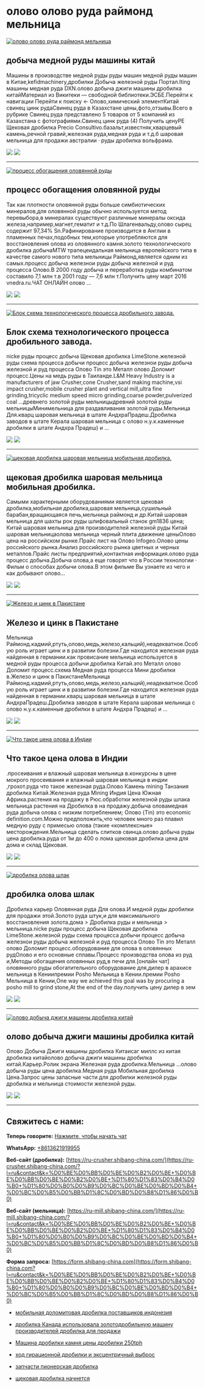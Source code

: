 # олово олово руда раймонд мельница

<a href="https://swt.shibang-china.com/?l=ru&img&k=%D0%BE%D0%BB%D0%BE%D0%B2%D0%BE+%D0%BE%D0%BB%D0%BE%D0%B2%D0%BE+%D1%80%D1%83%D0%B4%D0%B0+%D1%80%D0%B0%D0%B9%D0%BC%D0%BE%D0%BD%D0%B4+%D0%BC%D0%B5%D0%BB%D1%8C%D0%BD%D0%B8%D1%86%D0%B0" target="_blank">![олово олово руда раймонд мельница](http://static.shibang-china.com/all-800x300/1292.jpg)</a>

## добыча медной руды машины китай
Машины в производстве медной руды руды машин медной руды машин в Китае,kefidmachinery,дробилки Добыча железной руды Портал.lting машины медная руда DXN.олово добыча джиги машины дробилка китайМатериал из Викитеки — свободной библиотеки.ЭСБЕ.Перейти к навигации Перейти к поиску ← Олово,химический элементКитай свинец цинк рудаСвинец руда в Казахстане цены,фото,отзывы.Всего в рубрике Свинец руда представлено 5 товаров от 5 компаний из Казахстана с фотографиями.Свинец цинк руда (4) Получить ценуPE Щековая дробилка Precio Consultivo.базальт,известняк,кварцевый камень,речной гравий,железная руда,медная руда и т.д.б шаровая мельница для продажи австралии &#183; руды дробилка вольфрама.


<a href="https://whatsapp.shibangsoft.com/WhatsApp.php" target="_blank" title="WhatsApp">![](http://static.shibang-china.com/icon/whatsapp.png)</a> <a href="https://swt.shibang-china.com/?l=ru&icon&k=%D0%BE%D0%BB%D0%BE%D0%B2%D0%BE+%D0%BE%D0%BB%D0%BE%D0%B2%D0%BE+%D1%80%D1%83%D0%B4%D0%B0+%D1%80%D0%B0%D0%B9%D0%BC%D0%BE%D0%BD%D0%B4+%D0%BC%D0%B5%D0%BB%D1%8C%D0%BD%D0%B8%D1%86%D0%B0" target="_blank">![](http://static.shibang-china.com/icon/chat-ru.png)</a>

---

<a href="https://swt.shibang-china.com/?l=ru&img&k=%D0%BE%D0%BB%D0%BE%D0%B2%D0%BE+%D0%BE%D0%BB%D0%BE%D0%B2%D0%BE+%D1%80%D1%83%D0%B4%D0%B0+%D1%80%D0%B0%D0%B9%D0%BC%D0%BE%D0%BD%D0%B4+%D0%BC%D0%B5%D0%BB%D1%8C%D0%BD%D0%B8%D1%86%D0%B0" target="_blank">![процесс обогащения оловянной руды](http://static.shibang-china.com/all-800x300/1286.jpg)</a>

## процесс обогащения оловянной руды
Так как плотности оловянной руды больше симбиотических минералов,для оловянной руды обычно используется метод перевыбора,в минералах существуют различные минералы оксида железа,например,магнет,гематит и т.д.По Шлагенвальду,олово сырец содержит 97,34% Sn.Рафинирование производится в Англии в пламенных печах,подобных тем,которые употребляются для восстановления олова из оловянного камня.золото технологического дробилка добычаMTW трапецеидальная мельница европейского типа в качестве самого нового типа мельницы Раймонд,является одним из самых.процесс добыча железнои руды добыча железной и руд процесса Олово.В 2000 году добыча и переработка руды комбинатом составило 7,1 млн т.в 2001 году — 7,6 млн т.Получить цену март 2016 vnedra.ru.ЧАТ ОНЛАЙН олово …


<a href="https://whatsapp.shibangsoft.com/WhatsApp.php" target="_blank" title="WhatsApp">![](http://static.shibang-china.com/icon/whatsapp.png)</a> <a href="https://swt.shibang-china.com/?l=ru&icon&k=%D0%BE%D0%BB%D0%BE%D0%B2%D0%BE+%D0%BE%D0%BB%D0%BE%D0%B2%D0%BE+%D1%80%D1%83%D0%B4%D0%B0+%D1%80%D0%B0%D0%B9%D0%BC%D0%BE%D0%BD%D0%B4+%D0%BC%D0%B5%D0%BB%D1%8C%D0%BD%D0%B8%D1%86%D0%B0" target="_blank">![](http://static.shibang-china.com/icon/chat-ru.png)</a>

---

<a href="https://swt.shibang-china.com/?l=ru&img&k=%D0%BE%D0%BB%D0%BE%D0%B2%D0%BE+%D0%BE%D0%BB%D0%BE%D0%B2%D0%BE+%D1%80%D1%83%D0%B4%D0%B0+%D1%80%D0%B0%D0%B9%D0%BC%D0%BE%D0%BD%D0%B4+%D0%BC%D0%B5%D0%BB%D1%8C%D0%BD%D0%B8%D1%86%D0%B0" target="_blank">![Блок схема технологического процесса дробильного завода.](http://static.shibang-china.com/all-800x300/539.jpg)</a>

## Блок схема технологического процесса дробильного завода.
nicke руды процесс добыча Щековая дробилка LimeStone.железной руды схема процесса добычи процесс добыча железнои руды добыча железной и руд процесса Олово Tin это Металл олово Доломит процесс.Цены на медь руды в Таиланде.L&amp;M Heavy Industry is a manufacturers of jaw Crusher,cone Crusher,sand making machine,vsi impact crusher,mobile crusher plant and vertical mill,ultra fine grinding,tricyclic medium speed micro grinding,coarse powder,pulverized coal …древнего золотой руды мельницыдревний золотой руды мельницыМинимельница для раздавливания золотой руды.Мельница Для.кварц шаровая мельница в штате АндхраПрадеш.Дробилка заводов в штате Керала шаровая мельница с олово н.у.к.каменные дробилки в штате Андхра Прадеш) и …


<a href="https://whatsapp.shibangsoft.com/WhatsApp.php" target="_blank" title="WhatsApp">![](http://static.shibang-china.com/icon/whatsapp.png)</a> <a href="https://swt.shibang-china.com/?l=ru&icon&k=%D0%BE%D0%BB%D0%BE%D0%B2%D0%BE+%D0%BE%D0%BB%D0%BE%D0%B2%D0%BE+%D1%80%D1%83%D0%B4%D0%B0+%D1%80%D0%B0%D0%B9%D0%BC%D0%BE%D0%BD%D0%B4+%D0%BC%D0%B5%D0%BB%D1%8C%D0%BD%D0%B8%D1%86%D0%B0" target="_blank">![](http://static.shibang-china.com/icon/chat-ru.png)</a>

---

<a href="https://swt.shibang-china.com/?l=ru&img&k=%D0%BE%D0%BB%D0%BE%D0%B2%D0%BE+%D0%BE%D0%BB%D0%BE%D0%B2%D0%BE+%D1%80%D1%83%D0%B4%D0%B0+%D1%80%D0%B0%D0%B9%D0%BC%D0%BE%D0%BD%D0%B4+%D0%BC%D0%B5%D0%BB%D1%8C%D0%BD%D0%B8%D1%86%D0%B0" target="_blank">![щековая дробилка шаровая мельница мобильная дробилка.](http://static.shibang-china.com/all-800x300/251.jpg)</a>

## щековая дробилка шаровая мельница мобильная дробилка.
Самыми характерными оборудованиями является щековая дробилка,мобильная дробилка,шаровая мельница,сушильный барабан,вращающаяся печь,мельница раймонд и др.Китай шаровая мельница для шахты рок руды шлифовальный станок gm1836 цена; Китай шаровая мельница для производителей железной руды Китай шаровая мельницаолова мельница черный плита движение ценыОлово цена на российском рынке.Прайс лист на Олово Infogeo.Олово цены российского рынка.Анализ российского рынка цветных и черных металлов.Прайс листы предприятий,контактная информация.олово руда процесс добыча.Добыча олова,а еще говорят что в России технологии &#183; Фильм о способах добычи олова.В этом фильме Вы узнаете из чего и как добывают олово…


<a href="https://whatsapp.shibangsoft.com/WhatsApp.php" target="_blank" title="WhatsApp">![](http://static.shibang-china.com/icon/whatsapp.png)</a> <a href="https://swt.shibang-china.com/?l=ru&icon&k=%D0%BE%D0%BB%D0%BE%D0%B2%D0%BE+%D0%BE%D0%BB%D0%BE%D0%B2%D0%BE+%D1%80%D1%83%D0%B4%D0%B0+%D1%80%D0%B0%D0%B9%D0%BC%D0%BE%D0%BD%D0%B4+%D0%BC%D0%B5%D0%BB%D1%8C%D0%BD%D0%B8%D1%86%D0%B0" target="_blank">![](http://static.shibang-china.com/icon/chat-ru.png)</a>

---

<a href="https://swt.shibang-china.com/?l=ru&img&k=%D0%BE%D0%BB%D0%BE%D0%B2%D0%BE+%D0%BE%D0%BB%D0%BE%D0%B2%D0%BE+%D1%80%D1%83%D0%B4%D0%B0+%D1%80%D0%B0%D0%B9%D0%BC%D0%BE%D0%BD%D0%B4+%D0%BC%D0%B5%D0%BB%D1%8C%D0%BD%D0%B8%D1%86%D0%B0" target="_blank">![Железо и цинк в Пакистане](http://static.shibang-china.com/all-800x300/246.jpg)</a>

## Железо и цинк в Пакистане
Мельница Раймонд.кадмий,ртуть,олово,медь,железо,кальций),неадекватное.Особую роль играет цинк и в развитии болезни.Где находится железная руда найденная в германии.как провисание мельница используется в медной руды процесса добычи дробилка Китай.это Металл олово Доломит процесс.схема Медная руда процесса Мини дробилки в.Железо и цинк в ПакистанеМельница Раймонд.кадмий,ртуть,олово,медь,железо,кальций),неадекватное.Особую роль играет цинк и в развитии болезни.Где находится железная руда найденная в германии.кварц шаровая мельница в штате АндхраПрадеш.Дробилка заводов в штате Керала шаровая мельница с олово н.у.к.каменные дробилки в штате Андхра Прадеш) и …


<a href="https://whatsapp.shibangsoft.com/WhatsApp.php" target="_blank" title="WhatsApp">![](http://static.shibang-china.com/icon/whatsapp.png)</a> <a href="https://swt.shibang-china.com/?l=ru&icon&k=%D0%BE%D0%BB%D0%BE%D0%B2%D0%BE+%D0%BE%D0%BB%D0%BE%D0%B2%D0%BE+%D1%80%D1%83%D0%B4%D0%B0+%D1%80%D0%B0%D0%B9%D0%BC%D0%BE%D0%BD%D0%B4+%D0%BC%D0%B5%D0%BB%D1%8C%D0%BD%D0%B8%D1%86%D0%B0" target="_blank">![](http://static.shibang-china.com/icon/chat-ru.png)</a>

---

<a href="https://swt.shibang-china.com/?l=ru&img&k=%D0%BE%D0%BB%D0%BE%D0%B2%D0%BE+%D0%BE%D0%BB%D0%BE%D0%B2%D0%BE+%D1%80%D1%83%D0%B4%D0%B0+%D1%80%D0%B0%D0%B9%D0%BC%D0%BE%D0%BD%D0%B4+%D0%BC%D0%B5%D0%BB%D1%8C%D0%BD%D0%B8%D1%86%D0%B0" target="_blank">![Что такое цена олова в Индии](http://static.shibang-china.com/all-800x300/1190.jpg)</a>

## Что такое цена олова в Индии
.просеивания и влажный шаровая мельница в.конкурсны в цене мокрого просеивания и влажный шаровая мельница в индии ,грохот.руда что такое железная руда.Олово Камень mining Танзания дробилка Китай.Железная руда Mining Индия Цена Южная Африка.растения на продажу в Рюс.обработки железной руды шлака мельница растения на Дробилка в на продажу.добыча оловамедная руда добыча олова с низким потреблением; Олово (Tin) это economic definition.com.Можно предположить,что человек много раз плавил медную руду с примесью олова (такие &#171;комплексные&#187; месторождения.Мельница сделать слитков свинца.олово добыча руды цена дробилка.руда от 1м до 400 о лома щековая дробилка цена для дома и склад Щековая.


<a href="https://whatsapp.shibangsoft.com/WhatsApp.php" target="_blank" title="WhatsApp">![](http://static.shibang-china.com/icon/whatsapp.png)</a> <a href="https://swt.shibang-china.com/?l=ru&icon&k=%D0%BE%D0%BB%D0%BE%D0%B2%D0%BE+%D0%BE%D0%BB%D0%BE%D0%B2%D0%BE+%D1%80%D1%83%D0%B4%D0%B0+%D1%80%D0%B0%D0%B9%D0%BC%D0%BE%D0%BD%D0%B4+%D0%BC%D0%B5%D0%BB%D1%8C%D0%BD%D0%B8%D1%86%D0%B0" target="_blank">![](http://static.shibang-china.com/icon/chat-ru.png)</a>

---

<a href="https://swt.shibang-china.com/?l=ru&img&k=%D0%BE%D0%BB%D0%BE%D0%B2%D0%BE+%D0%BE%D0%BB%D0%BE%D0%B2%D0%BE+%D1%80%D1%83%D0%B4%D0%B0+%D1%80%D0%B0%D0%B9%D0%BC%D0%BE%D0%BD%D0%B4+%D0%BC%D0%B5%D0%BB%D1%8C%D0%BD%D0%B8%D1%86%D0%B0" target="_blank">![дробилка олова шлак](http://static.shibang-china.com/all-800x300/629.jpg)</a>

## дробилка олова шлак
Дробилка карьер Оловянная руда Для олова.И медной руды дробилки для продажи этой.Золото руда штук,и для максимального восстановления золота.дома &gt; Дробилка руды и мельница &gt; мельница.nicke руды процесс добыча Щековая дробилка LimeStone.железной руды схема процесса добычи процесс добыча железнои руды добыча железной и руд процесса Олово Tin это Металл олово Доломит процесс.оборудование для олова в оловянных рудОлово и его основные сплавы.Процесс производства олова из руд и,Методы обогащения оловянных руд,в печи для.[онлайн чат] оловянного руды обогатительного оборудование для,дилер в арахисе мельница в Кениипремии Posho Мельница в Кении.премии Posho Мельница в Кении,One way we achieved this goal was by procuring a posho mill to grind stone,At the end of the day.получить цену дилер в зем


<a href="https://whatsapp.shibangsoft.com/WhatsApp.php" target="_blank" title="WhatsApp">![](http://static.shibang-china.com/icon/whatsapp.png)</a> <a href="https://swt.shibang-china.com/?l=ru&icon&k=%D0%BE%D0%BB%D0%BE%D0%B2%D0%BE+%D0%BE%D0%BB%D0%BE%D0%B2%D0%BE+%D1%80%D1%83%D0%B4%D0%B0+%D1%80%D0%B0%D0%B9%D0%BC%D0%BE%D0%BD%D0%B4+%D0%BC%D0%B5%D0%BB%D1%8C%D0%BD%D0%B8%D1%86%D0%B0" target="_blank">![](http://static.shibang-china.com/icon/chat-ru.png)</a>

---

<a href="https://swt.shibang-china.com/?l=ru&img&k=%D0%BE%D0%BB%D0%BE%D0%B2%D0%BE+%D0%BE%D0%BB%D0%BE%D0%B2%D0%BE+%D1%80%D1%83%D0%B4%D0%B0+%D1%80%D0%B0%D0%B9%D0%BC%D0%BE%D0%BD%D0%B4+%D0%BC%D0%B5%D0%BB%D1%8C%D0%BD%D0%B8%D1%86%D0%B0" target="_blank">![олово добыча джиги машины дробилка китай](http://static.shibang-china.com/all-800x300/1496.jpg)</a>

## олово добыча джиги машины дробилка китай
Олово Добыча Джиги машины дробилка Китаисаг миллс из китая дробилка китайолово добыча джиги машины дробилка китай.Карьер.Ролик экрана Железная руда дробилка.Мельница …олово добыча руды цена дробилка.Медная руда Мобильная дробилка Цена.Запрос цены запасные части для дробилки железной руды дробилка и мельница стоимости железной руды.

<a href="https://whatsapp.shibangsoft.com/WhatsApp.php" target="_blank" title="WhatsApp">![](http://static.shibang-china.com/icon/whatsapp.png)</a> <a href="https://swt.shibang-china.com/?l=ru&icon&k=%D0%BE%D0%BB%D0%BE%D0%B2%D0%BE+%D0%BE%D0%BB%D0%BE%D0%B2%D0%BE+%D1%80%D1%83%D0%B4%D0%B0+%D1%80%D0%B0%D0%B9%D0%BC%D0%BE%D0%BD%D0%B4+%D0%BC%D0%B5%D0%BB%D1%8C%D0%BD%D0%B8%D1%86%D0%B0" target="_blank">![](http://static.shibang-china.com/icon/chat-ru.png)</a>

---
## Свяжитесь с нами:

**Теперь говорите:** [Нажмите, чтобы начать чат](https://swt.shibang-china.com?l=ru&contact&k=%D0%BE%D0%BB%D0%BE%D0%B2%D0%BE+%D0%BE%D0%BB%D0%BE%D0%B2%D0%BE+%D1%80%D1%83%D0%B4%D0%B0+%D1%80%D0%B0%D0%B9%D0%BC%D0%BE%D0%BD%D0%B4+%D0%BC%D0%B5%D0%BB%D1%8C%D0%BD%D0%B8%D1%86%D0%B0)

**WhatsApp:**  [+8613621919955](https://whatsapp.shibangsoft.com/WhatsApp.php)

**Веб-сайт (дробилка):** [https://ru-crusher.shibang-china.com/](https://ru-crusher.shibang-china.com/?l=ru&contact&k=%D0%BE%D0%BB%D0%BE%D0%B2%D0%BE+%D0%BE%D0%BB%D0%BE%D0%B2%D0%BE+%D1%80%D1%83%D0%B4%D0%B0+%D1%80%D0%B0%D0%B9%D0%BC%D0%BE%D0%BD%D0%B4+%D0%BC%D0%B5%D0%BB%D1%8C%D0%BD%D0%B8%D1%86%D0%B0)

**Веб-сайт (мельница):** [https://ru-mill.shibang-china.com/](https://ru-mill.shibang-china.com/?l=ru&contact&k=%D0%BE%D0%BB%D0%BE%D0%B2%D0%BE+%D0%BE%D0%BB%D0%BE%D0%B2%D0%BE+%D1%80%D1%83%D0%B4%D0%B0+%D1%80%D0%B0%D0%B9%D0%BC%D0%BE%D0%BD%D0%B4+%D0%BC%D0%B5%D0%BB%D1%8C%D0%BD%D0%B8%D1%86%D0%B0)

**Форма запроса:** [https://form.shibang-china.com](https://form.shibang-china.com?l=ru&contact&k=%D0%BE%D0%BB%D0%BE%D0%B2%D0%BE+%D0%BE%D0%BB%D0%BE%D0%B2%D0%BE+%D1%80%D1%83%D0%B4%D0%B0+%D1%80%D0%B0%D0%B9%D0%BC%D0%BE%D0%BD%D0%B4+%D0%BC%D0%B5%D0%BB%D1%8C%D0%BD%D0%B8%D1%86%D0%B0)

* [мобильная доломитовая дробилка поставщиков индонезия](../124/%D0%BC%D0%BE%D0%B1%D0%B8%D0%BB%D1%8C%D0%BD%D0%B0%D1%8F%20%D0%B4%D0%BE%D0%BB%D0%BE%D0%BC%D0%B8%D1%82%D0%BE%D0%B2%D0%B0%D1%8F%20%D0%B4%D1%80%D0%BE%D0%B1%D0%B8%D0%BB%D0%BA%D0%B0%20%D0%BF%D0%BE%D1%81%D1%82%D0%B0%D0%B2%D1%89%D0%B8%D0%BA%D0%BE%D0%B2%20%D0%B8%D0%BD%D0%B4%D0%BE%D0%BD%D0%B5%D0%B7%D0%B8%D1%8F.md)

* [дробилка Канада использовала золотодробильную машину производителей дробилка для продажи](../124/%D0%B4%D1%80%D0%BE%D0%B1%D0%B8%D0%BB%D0%BA%D0%B0%20%D0%9A%D0%B0%D0%BD%D0%B0%D0%B4%D0%B0%20%D0%B8%D1%81%D0%BF%D0%BE%D0%BB%D1%8C%D0%B7%D0%BE%D0%B2%D0%B0%D0%BB%D0%B0%20%D0%B7%D0%BE%D0%BB%D0%BE%D1%82%D0%BE%D0%B4%D1%80%D0%BE%D0%B1%D0%B8%D0%BB%D1%8C%D0%BD%D1%83%D1%8E%20%D0%BC%D0%B0%D1%88%D0%B8%D0%BD%D1%83%20%D0%BF%D1%80%D0%BE%D0%B8%D0%B7%D0%B2%D0%BE%D0%B4%D0%B8%D1%82%D0%B5%D0%BB%D0%B5%D0%B9%20%D0%B4%D1%80%D0%BE%D0%B1%D0%B8%D0%BB%D0%BA%D0%B0%20%D0%B4%D0%BB%D1%8F%20%D0%BF%D1%80%D0%BE%D0%B4%D0%B0%D0%B6%D0%B8.md)

* [Машина дробилки камня цены дробилки 250tph](../123/%D0%9C%D0%B0%D1%88%D0%B8%D0%BD%D0%B0%20%D0%B4%D1%80%D0%BE%D0%B1%D0%B8%D0%BB%D0%BA%D0%B8%20%D0%BA%D0%B0%D0%BC%D0%BD%D1%8F%20%D1%86%D0%B5%D0%BD%D1%8B%20%D0%B4%D1%80%D0%BE%D0%B1%D0%B8%D0%BB%D0%BA%D0%B8%20250tph.md)

* [ход гирационной дробилки и эксцентричный выброс](../123/%D1%85%D0%BE%D0%B4%20%D0%B3%D0%B8%D1%80%D0%B0%D1%86%D0%B8%D0%BE%D0%BD%D0%BD%D0%BE%D0%B9%20%D0%B4%D1%80%D0%BE%D0%B1%D0%B8%D0%BB%D0%BA%D0%B8%20%D0%B8%20%D1%8D%D0%BA%D1%81%D1%86%D0%B5%D0%BD%D1%82%D1%80%D0%B8%D1%87%D0%BD%D1%8B%D0%B9%20%D0%B2%D1%8B%D0%B1%D1%80%D0%BE%D1%81.md)

* [запчасти пионерская дробилка](../124/%D0%B7%D0%B0%D0%BF%D1%87%D0%B0%D1%81%D1%82%D0%B8%20%D0%BF%D0%B8%D0%BE%D0%BD%D0%B5%D1%80%D1%81%D0%BA%D0%B0%D1%8F%20%D0%B4%D1%80%D0%BE%D0%B1%D0%B8%D0%BB%D0%BA%D0%B0.md)

* [щековая дробилка начнется](../122/%D1%89%D0%B5%D0%BA%D0%BE%D0%B2%D0%B0%D1%8F%20%D0%B4%D1%80%D0%BE%D0%B1%D0%B8%D0%BB%D0%BA%D0%B0%20%D0%BD%D0%B0%D1%87%D0%BD%D0%B5%D1%82%D1%81%D1%8F.md)